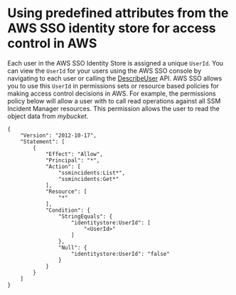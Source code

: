 # Using predefined attributes from the AWS SSO identity store for access control in AWS<a name="using-predefined-attributes"></a>

Each user in the AWS SSO Identity Store is assigned a unique `UserId`\. You can view the `UserId` for your users using the AWS SSO console by navigating to each user or calling the [DescribeUser](https://docs.aws.amazon.com/singlesignon/latest/IdentityStoreAPIReference/API_DescribeUser.html) API\. AWS SSO allows you to use this `UserId` in permissions sets or resource based policies for making access control decisions in AWS\. For example, the permissions policy below will allow a user with <UserId> to call read operations against all SSM Incident Manager resources\. This permission allows the user to read the object data from *mybucket*\. 

```
{
    "Version": "2012-10-17",
    "Statement": [
        {
            "Effect": "Allow",
            "Principal": "*",
            "Action": [
                "ssmincidents:List*",
                "ssmincidents:Get*"
            ],
            "Resource": [
                "*"
            ],
            "Condition": {
                "StringEquals": {
                    "identitystore:UserId": [
                        "<UserId>"
                    ]
                },
                "Null": {
                    "identitystore:UserId": "false"
                }
            }
        }
    ]
}
```